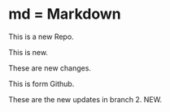 # md = Markdown

This is a new Repo.


This is new.

These are new changes.

This is form Github.

These are the new updates in branch 2. NEW.
